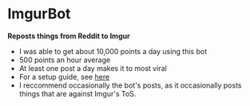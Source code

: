 # ImgurBot

**Reposts things from Reddit to Imgur**

- I was able to get about 10,000 points a day using this bot
- 500 points an hour average
- At least one post a day makes it to most viral
- For a setup guide, see [here](https://mr-steal-your-script.github.io/ImgurBot.html?)
- I reccommend occasionally the bot's posts, as it occasionally posts things that are against Imgur's ToS.
